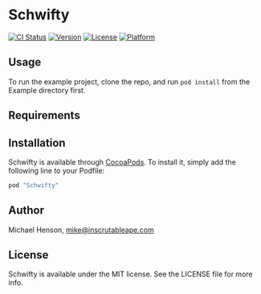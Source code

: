 # Schwifty

[![CI Status](http://img.shields.io/travis/mikehenson/Schwifty.svg?style=flat)](https://travis-ci.org/mikehenson/Schwifty)
[![Version](https://img.shields.io/cocoapods/v/Schwifty.svg?style=flat)](http://cocoapods.org/pods/Schwifty)
[![License](https://img.shields.io/cocoapods/l/Schwifty.svg?style=flat)](http://cocoapods.org/pods/Schwifty)
[![Platform](https://img.shields.io/cocoapods/p/Schwifty.svg?style=flat)](http://cocoapods.org/pods/Schwifty)

## Usage

To run the example project, clone the repo, and run `pod install` from the Example directory first.

## Requirements

## Installation

Schwifty is available through [CocoaPods](http://cocoapods.org). To install
it, simply add the following line to your Podfile:

```ruby
pod "Schwifty"
```

## Author

Michael Henson, mike@inscrutableape.com

## License

Schwifty is available under the MIT license. See the LICENSE file for more info.
